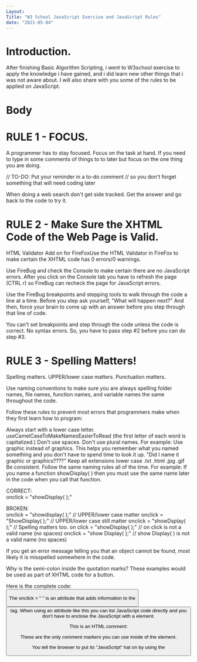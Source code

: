 ```yaml
---
Layout:
Title: "W3 School JavaScript Exercise and JavaScript Rules"
date: "2021-05-04"
---
```


# Introduction.

After finishing Basic Algorithm Scripting, i went to W3school exercise to apply the knowledge i have gained, and i did learn new other things that i was not aware about. I will also share with you some of the rules to be applied on JavaScript.

# Body

# RULE 1 - FOCUS.

A programmer has to stay focused. Focus on the task at hand. If you need to type in some comments of things to to later but focus on the one thing you are doing.

// TO-DO:   Put your reminder in a to-do comment
//          so you don't forget something that will need coding later

When doing a web search don't get side tracked. Get the answer and go back to the code to try it.

# RULE 2 - Make Sure the XHTML Code of the Web Page is Valid.

HTML Validator Add on for FireFoxUse the HTML Validator in FireFox to make certain the XHTML code has 0 errors/0 warnings.
 
Use FireBug and check the Console to make certain there are no JavaScript errors. After you click on the Console tab you have to refresh the page  (CTRL r) so FireBug can recheck the page for JavaScript errors.
 
Use the FireBug breakpoints and stepping tools to walk through the code a line at a time. Before you step ask yourself, "What will happen next?"  And then, force your brain to come up with an answer before you step through that line of code.

You can't set breakpoints and step through the code unless the code is correct. No syntax errors. So, you have to pass step #2 before you can do step #3.

# RULE 3 - Spelling Matters!

Spelling matters.  UPPER/lower case matters. Punctuation matters.

Use naming conventions to make sure you are always spelling folder names, file names, function names, and variable names the same throughout the code.

Follow these rules to prevent most errors that programmers make when they first learn how to program:

Always start with a lower case letter.
useCamelCaseToMakeNamesEasierToRead (the first letter of each word is capitalized.)
Don't use spaces.
Don't use plural names. For example: Use graphic instead of graphics. This helps you remember what you named something and you don't have to spend time to look it up. "Did I name it graphic or graphics????"
Keep all extensions lower case  .txt .html  .jpg  .gif
Be consistent. Follow the same naming rules all of the time.
For example: If you name a function showDisplay( ) then you must use the same name later in the code when you call that function.  

CORRECT:  
onclick = "showDisplay( );"

BROKEN:  
onclick  = "showdisplay( );"     // UPPER/lower case matter
onclick  = "ShowDisplay( );"     // UPPER/lower case still matter
onclick  = "showDsplay( );"      // Spelling matters too.
on click = "showDisplay( );"     // on click is not a valid name (no spaces)
onclick  = "show Display( );"    // show Display( ) is not a valid name (no spaces)
 

If you get an error message telling you that an object cannot be found, most likely it is misspelled somewhere in the code.

Why is the semi-colon inside the quotation marks? These examples would be used as part of XHTML code for a button.

Here is the complete code:
<button value="Click to View the Display" onclick = "showDisplay( );" />

The onclick = " " is an attribute that adds information to the <button> tag. When using an attribute like this you can list JavaScript code directly and you don't have to enclose the JavaScript with a <script> tag. The browser knows automatically that if the JavaScript is inside an onclick = " " attribute that it is JavaScript.

The quotes in this case are enclosing the entire value of the attribute onclick = " ".
The semi-colon ";" is telling the browser that that is the end of the actual JavaScript code.

# RULE 4 - No HTML code inside of the <script> element.

You can't put HTML/XHTML commands or HTML comment markers inside of the <script></script> element.

This is an HTML comment:
   <!-- This is the comment marker for XHTML -->

These are the only comment markers you can use inside of the <script> element:
   // This is the comment marker for single line JavaScript code

   /* This is the comment marker for
                  multi-line JavaScript code (and CSS) */

# RULE 5 - External JavaScript files can only contain JavaScript.

If you see a < inside an external JavaScript file major alarms and explosions should instantly occur inside your brain.

JavaScript does not like HTML code! If you are going to include HTML code inside your JavaScript you have to "hide" it by putting it inside a string - by putting double quotes around it.

Here is an example of valid JavaScript code:

document.write("This will output a horizontal rule." + "<hr />");

Notice that the text and the HTML code are all inside double quotes.

# RULE 6 - You can't write JavaScript code outside of the <script> element.

 You can't use JavaScript code outside of a <script></script> element.

You tell the browser to put its "JavaScript" hat on by using the <script> element. Until you do that the browser is going to be thinking (and dreaming) in HTML or XHTML.

The only exception to this is when you have an event such as the click event on a button. The browser knows when it sees an event to put its JavaScript hat on whenever that even happens.

For example:

<button onClick = "alert("You clicked the button");"  value = "Click the button for a message" />

The code inside of the onClick = "  " attribute will run as if it was inside a <script> element.

SOURCE: HTTP://WWW.W3SCHOOLS.COM/JSREF/EVENT_ONCLICK.ASP

# RULE 7 - "Strings have Quotes" - Variables Don't.

"Strings have quotation marks" around them, variables don't.

For example: “myVariable=5+7” is a string of characters,
while myVariable =5+7 will put the value of 12 into the variable called myVariable.

A string is hard-coded into the program. It will always display on the web page showing the exact same characters that appear inside the quotes.

A variable changes. It doesn't display on the web page, only it's contents. If you think of a variable as a bucket or pail, then you can imagine the contents of the variable being poured onto the web page displaying the value of whatever is inside the bucket.

# RULE 8 - If You Start Something You Have To Finish It.

Every open curly brace  { needs a matching closing curly brace }.

Every open parenthesis ( needs a matching closing parenthesis ).

Every quotation mark " needs a matching closing quotation mark ".

## Examples: 

CORRECT:  document.write("The " + counter + "name entered is: " + userInputVariable + "<br />");
BROKEN:     document.write("The     counter + " name entered is: " + userInputVariable "<br />)";
BROKEN:     document.write("The + counter + "name entered is: " + userInputVariable "<br />");     

HINT: Look for the pattern:  start quote/end quote/glue/variable/glue/start quote/end quote etc.
                                          "  " + var + " " + var + " " + var + " ";
Solutions to the broken lines:
The first broken line is missing a closing quotation after "The " and a concatenation + operator. The closing quotation at the end of the line should be inside of the parenthesis:  "<br />");  Notice how the quotations have to be inside the pair of parenthesis. They can't overlap.

The second broken line is missing a closing quote after "The " and a concatenation + operator after the variable userInputVariable.

# RULE 9 - Use White Space as Needed.

Use white space as needed.

JavaScript ignores extra white space (unless it is inside of a string). 

You can add extra space to make the code easier to read. 

For example, the first is easier for human programmers to read:
  myCityZip = mankato + 56001;

  myCityZip=mankato+56001;

# Conclusion.

I know this rules but i think is best to keep them in mind as a begginer in programming. 





